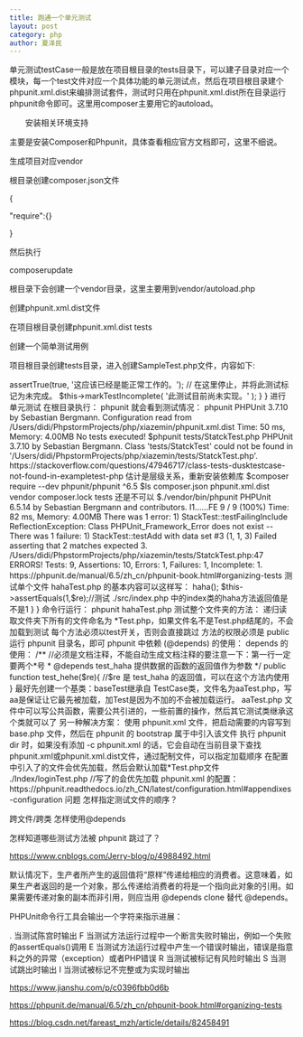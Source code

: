 ```yaml
---
title: 跑通一个单元测试  
layout: post
category: php
author: 夏泽民
---
```

单元测试testCase一般是放在项目根目录的tests目录下，可以建子目录对应一个模块，每一个test文件对应一个具体功能的单元测试点，然后在项目根目录建个phpunit.xml.dist来编排测试套件，测试时只用在phpunit.xml.dist所在目录运行phpunit命令即可。这里用composer主要用它的autoload。

　　安装相关环境支持

主要是安装Composer和Phpunit，具体查看相应官方文档即可，这里不细说。

生成项目对应vendor

根目录创建composer.json文件

{

"require":{}

}

然后执行

composerupdate

根目录下会创建一个vendor目录，这里主要用到vendor/autoload.php

创建phpunit.xml.dist文件

在项目根目录创建phpunit.xml.dist
<phpunit bootstrap="src/autoload.php">
  <testsuites>
    <testsuite name="money">
      <directory>tests</directory>
    </testsuite>
  </testsuites>
</phpunit>

创建一个简单测试用例

项目根目录创建tests目录，进入创建SampleTest.php文件，内容如下:
<?php
use PHPUnit\Framework\TestCase;

class SampleTest extends TestCase
{
    public function testSomething()
    {
        // 可选：如果愿意，在这里随便测试点什么。
        $this->assertTrue(true, '这应该已经是能正常工作的。');

        // 在这里停止，并将此测试标记为未完成。
        $this->markTestIncomplete(
          '此测试目前尚未实现。'
        );
    }
}

进行单元测试

在根目录执行：

phpunit

就会看到测试情况：

phpunit
PHPUnit 3.7.10 by Sebastian Bergmann.

Configuration read from /Users/didi/PhpstormProjects/php/xiazemin/phpunit.xml.dist



Time: 50 ms, Memory: 4.00MB

No tests executed!

$phpunit tests/StatckTest.php
PHPUnit 3.7.10 by Sebastian Bergmann.

Class 'tests/StatckTest' could not be found in '/Users/didi/PhpstormProjects/php/xiazemin/tests/StatckTest.php'.

https://stackoverflow.com/questions/47946717/class-tests-dusktestcase-not-found-in-exampletest-php
估计是层级关系，重新安装依赖库
$composer require --dev phpunit/phpunit ^6.5

$ls
composer.json		phpunit.xml.dist	vendor
composer.lock		tests

<phpunit bootstrap="./vendor/autoload.php">

还是不可以

$./vendor/bin/phpunit
PHPUnit 6.5.14 by Sebastian Bergmann and contributors.

I1......FE                                                           9 / 9 (100%)

Time: 82 ms, Memory: 4.00MB

There was 1 error:

1) StackTest::testFailingInclude
ReflectionException: Class PHPUnit_Framework_Error does not exist

--

There was 1 failure:

1) StackTest::testAdd with data set #3 (1, 1, 3)
Failed asserting that 2 matches expected 3.

/Users/didi/PhpstormProjects/php/xiazemin/tests/StatckTest.php:47

ERRORS!
Tests: 9, Assertions: 10, Errors: 1, Failures: 1, Incomplete: 1.


https://phpunit.de/manual/6.5/zh_cn/phpunit-book.html#organizing-tests
<!-- more -->
测试单个文件
hahaTest.php 的基本内容可以这样写：

<?php
use PHPUnit\Framework\TestCase;
 
require("./src/index.php");
 
class hahaTest extends TestCase{
    //必须是public且方法名是test开头的才会参与测试,protected和private的测试时会提示错误
    public function test_index(){
        $index=new index();//index.php中的类
        $re=$index->haha();
        $this->assertEquals(1,$re);//测试 ./src/index.php 中的index类的haha方法返回值是不是1
    }
}
 
命令行运行：

phpunit hahaTest.php
测试整个文件夹的方法：
递归读取文件夹下所有的文件命名为 *Test.php，如果文件名不是Test.php结尾的，不会加载到测试
每个方法必须以test开关，否则会直接跳过
方法的权限必须是 public
运行 phpunit 目录名，即可
phpunit 中依赖 (@depends) 的使用：
depends 的使用：
  /**  //必须是文档注释，不能自动生成文档注释的要注意一下：第一行一定要两个*号
   * @depends test_haha 提供数据的函数的返回值作为参数 
   */
  public function test_hehe($re){
      //$re 是 test_haha 的返回值，可以在这个方法内使用
  }
最好先创建一个基类：baseTest继承自 TestCase类，文件名为aaTest.php，写aa是保证让它最先被加载，加Test是因为不加的不会被加载运行。 aaTest.php 文件中可以写公共函数，需要公共引进的，一些前置的操作，然后其它测试类继承这个类就可以了

另一种解决方案： 使用 phpunit.xml 文件，把启动需要的内容写到 base.php 文件，然后在 phpunit 的 bootstrap 属于中引入该文件 执行 phpunit dir 时，如果没有添加 -c phpunit.xml 的话，它会自动在当前目录下查找phpunit.xml或phpunit.xml.dist文件，通过配制文件，可以指定加载顺序 在配置中引入了的文件会优先加载，然后会默认加载*Test.php文件

<?xml version="1.0" encoding="UTF-8"?>
<phpunit bootstrap="./Index/baseTest.php">
  <testsuites>
    <testsuite name="index">
      <file>./Index/loginTest.php</file> //写了的会优先加载
    </testsuite>
  </testsuites>
</phpunit>
phpunit.xml 的配置：https://phpunit.readthedocs.io/zh_CN/latest/configuration.html#appendixes-configuration
问题
怎样指定测试文件的顺序？
<!-- 使用 phpunit.xml 配置文件，写在testsuite 中的会优先加载，并且按写的顺序加载 -->

跨文件/跨类 怎样使用@depends
<!-- 目前的解决方法：继承需要依赖的类，再重写需要依赖的方法，直接通过parent:: 来调用，这样就可以使用 @depends 了 补充：这样会有问题，继承其它测试类，会没被继承的方法重复测试， 经测试后发现，直接使用 类名::方法名 是可以添加到依赖的 -->

怎样知道哪些测试方法被 phpunit 跳过了？
<!-- 运行时，添加 -v 参数，如: phpunit index -v -->

https://www.cnblogs.com/Jerry-blog/p/4988492.html

默认情况下，生产者所产生的返回值将“原样”传递给相应的消费者。这意味着，如果生产者返回的是一个对象，那么传递给消费者的将是一个指向此对象的引用。如果需要传递对象的副本而非引用，则应当用 @depends clone 替代 @depends。


PHPUnit命令行工具会输出一个字符来指示进展：

. 当测试陈宫时输出
F 当测试方法运行过程中一个断言失败时输出，例如一个失败的assertEquals()调用
E 当测试方法运行过程中产生一个错误时输出，错误是指意料之外的异常（exception）或者PHP错误
R 当测试被标记有风险时输出
S 当测试跳出时输出
I 当测试被标记不完整或为实现时输出

https://www.jianshu.com/p/c0396fbb0d6b

https://phpunit.de/manual/6.5/zh_cn/phpunit-book.html#organizing-tests

https://blog.csdn.net/fareast_mzh/article/details/82458491

